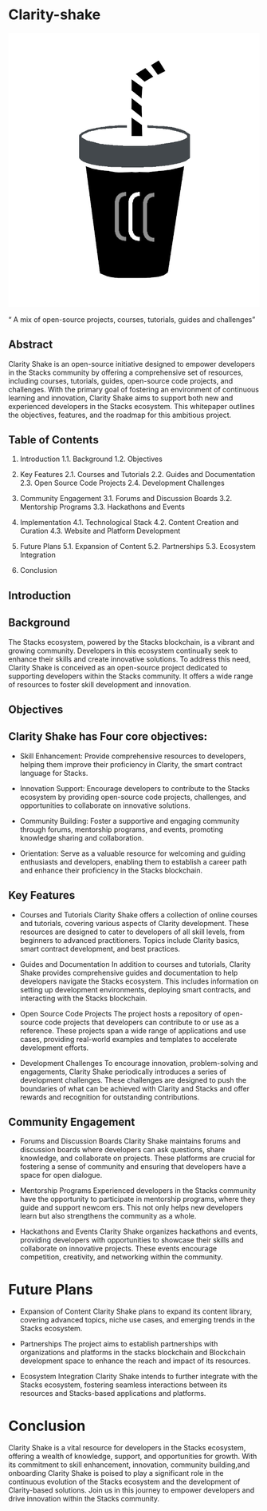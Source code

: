 # Clarity-shake

![](https://github.com/ABRAHAMEKIO/Clarity-shake/blob/main/%20clarityshake1.png)


 “ A mix of open-source projects, courses, tutorials, guides and challenges”


## Abstract
Clarity Shake is an open-source initiative designed to empower developers in the Stacks community by offering a comprehensive set of resources, including courses, tutorials, guides, open-source code projects, and challenges. With the primary goal of fostering an environment of continuous learning and innovation, Clarity Shake aims to support both new and experienced developers in the Stacks ecosystem. This whitepaper outlines the objectives, features, and the roadmap for this ambitious project.


## Table of Contents


1. Introduction
   1.1. Background
   1.2. Objectives


2. Key Features
   2.1. Courses and Tutorials
   2.2. Guides and Documentation
   2.3. Open Source Code Projects
   2.4. Development Challenges


3. Community Engagement
   3.1. Forums and Discussion Boards
   3.2. Mentorship Programs
   3.3. Hackathons and Events


4. Implementation
   4.1. Technological Stack
   4.2. Content Creation and Curation
   4.3. Website and Platform Development


5. Future Plans
   5.1. Expansion of Content
   5.2. Partnerships
   5.3. Ecosystem Integration


6. Conclusion


## Introduction


## Background


The Stacks ecosystem, powered by the Stacks blockchain, is a vibrant and growing community. Developers in this ecosystem continually seek to enhance their skills and create innovative solutions. To address this need, Clarity Shake is conceived as an open-source project dedicated to supporting developers within the Stacks community. It offers a wide range of resources to foster skill development and innovation.


## Objectives


## Clarity Shake has Four core objectives:


* Skill Enhancement: Provide comprehensive resources to developers, helping them improve their proficiency in Clarity, the smart contract language for Stacks.


* Innovation Support: Encourage developers to contribute to the Stacks ecosystem by providing open-source code projects, challenges, and opportunities to collaborate on innovative solutions.


* Community Building: Foster a supportive and engaging community through forums, mentorship programs, and events, promoting knowledge sharing and collaboration.

* Orientation: Serve as a valuable resource for welcoming and guiding enthusiasts and developers, enabling them to establish a career path and enhance their proficiency in the Stacks blockchain.


## Key Features


* Courses and Tutorials
Clarity Shake offers a collection of online courses and tutorials, covering various aspects of Clarity development. These resources are designed to cater to developers of all skill levels, from beginners to advanced practitioners. Topics include Clarity basics, smart contract development, and best practices. 


 *  Guides and Documentation
In addition to courses and tutorials, Clarity Shake provides comprehensive guides and documentation to help developers navigate the Stacks ecosystem. This includes information on setting up development environments, deploying smart contracts, and interacting with the Stacks blockchain.


*  Open Source Code Projects
The project hosts a repository of open-source code projects that developers can contribute to or use as a reference. These projects span a wide range of applications and use cases, providing real-world examples and templates to accelerate development efforts.


*  Development Challenges
To encourage innovation, problem-solving and engagements, Clarity Shake periodically introduces a series of development challenges. These challenges are designed to push the boundaries of what can be achieved with Clarity and Stacks and offer rewards and recognition for outstanding contributions.


## Community Engagement


*   Forums and Discussion Boards
Clarity Shake maintains forums and discussion boards where developers can ask questions, share knowledge, and collaborate on projects. These platforms are crucial for fostering a sense of community and ensuring that developers have a space for open dialogue.


*   Mentorship Programs
Experienced developers in the Stacks community have the opportunity to participate in mentorship programs, where they guide and support newcom ers. This not only helps new developers learn but also strengthens the community as a whole.


*   Hackathons and Events
Clarity Shake organizes hackathons and events, providing developers with opportunities to showcase their skills and collaborate on innovative projects. These events encourage competition, creativity, and networking within the community.


# Future Plans
*   Expansion of Content
Clarity Shake plans to expand its content library, covering advanced topics, niche use cases, and emerging trends in the Stacks ecosystem.


*   Partnerships
The project aims to establish partnerships with organizations and platforms in the stacks blockchain and Blockchain development space to enhance the reach and impact of its resources.


*   Ecosystem Integration 
Clarity Shake intends to further integrate with the Stacks ecosystem, fostering seamless interactions between its resources and Stacks-based applications and platforms.


# Conclusion


Clarity Shake is a vital resource for developers in the Stacks ecosystem, offering a wealth of knowledge, support, and opportunities for growth. With its commitment to skill enhancement, innovation, community building,and onboarding Clarity Shake is poised to play a significant role in the continuous evolution of the Stacks ecosystem and the development of Clarity-based solutions. Join us in this journey to empower developers and drive innovation within the Stacks community.
